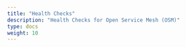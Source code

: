 ```yaml
---
title: "Health Checks"
description: "Health Checks for Open Service Mesh (OSM)"
type: docs
weight: 10
---
```

